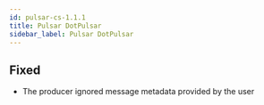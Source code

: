 ```yaml
---
id: pulsar-cs-1.1.1
title: Pulsar DotPulsar
sidebar_label: Pulsar DotPulsar
---
```

 

## Fixed

- The producer ignored message metadata provided by the user


